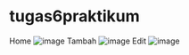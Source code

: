 # tugas6praktikum
Home
![image](https://github.com/zeroin51/tugas6praktikum/assets/102271467/818fefc4-fd5a-40fd-9810-1a4b7a146607)
Tambah
![image](https://github.com/zeroin51/tugas6praktikum/assets/102271467/4f4536ec-9433-450d-b6d6-9d4fd87377bb)
Edit
![image](https://github.com/zeroin51/tugas6praktikum/assets/102271467/f13f4aab-ccfc-4538-b210-d08dd4037f2a)
